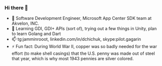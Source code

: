 ### Hi there 👋

- 🔭 Software Development Engineer, Microsoft App Center SDK team at Akvelon, INC.
- 🌱 Learning GDI, GDI+ APIs (sort of), trying out a few things in Unity, plan to learn Golang and Dart
- 📫 tg:jamminrooot, linkedin.com/in/dchichuk, skype:pilot.gagarin
- ⚡ Fun fact: During World War II, copper was so badly needed for the war effort (to make shell casings) that the U.S. penny was made out of steel that year, which is why most 1943 pennies are silver colored. 
